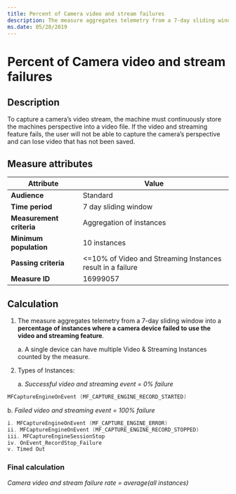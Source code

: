 ```yaml
---
title: Percent of Camera video and stream failures
description: The measure aggregates telemetry from a 7-day sliding window into a percentage of instances where a camera device failed to use the video and streaming feature
ms.date: 05/20/2019
---
```


# Percent of Camera video and stream failures

## Description

To capture a camera’s video stream, the machine must continuously store the machines perspective into a video file. If the video and streaming feature fails, the user will not be able to capture the camera’s perspective and can lose video that has not been saved.

## Measure attributes

|Attribute|Value|
|----|----|
|**Audience**|Standard|
|**Time period**|7 day sliding window|
|**Measurement criteria**|Aggregation of instances|
|**Minimum population**|10 instances|
|**Passing criteria**|<=10% of Video and Streaming Instances result in a failure|
|**Measure ID**|16999057|

## Calculation

1. The measure aggregates telemetry from a 7-day sliding window into a **percentage of instances where a camera device failed to use the video and streaming feature**.

   a. A single device can have multiple Video & Streaming Instances counted by the measure.

2. Types of Instances:

   a. *Successful video and streaming event = 0% failure*  

```cpp
MFCaptureEngineOnEvent (MF_CAPTURE_ENGINE_RECORD_STARTED)
```

   b. *Failed video and streaming event = 100% failure*

```cpp
i. MFCaptureEngineOnEvent (MF_CAPTURE_ENGINE_ERROR)
ii. MFCaptureEngineOnEvent (MF_CAPTURE_ENGINE_RECORD_STOPPED)
iii. MFCaptureEngineSessionStop
iv. OnEvent_RecordStop_Failure
v. Timed Out
```

### Final calculation

*Camera video and stream failure rate = average(all instances)*
